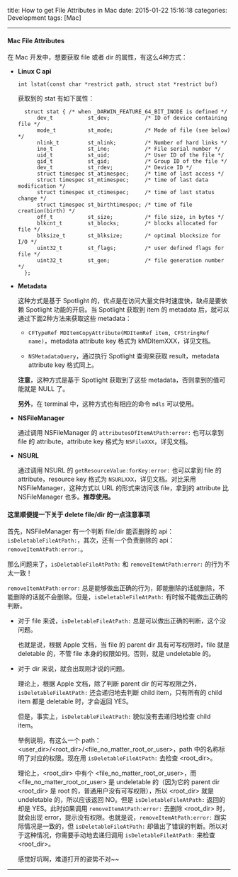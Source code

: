 title: How to get File Attributes in Mac
date: 2015-01-22 15:16:18
categories: Development
tags: [Mac]

---

#### Mac File Attributes

在 Mac 开发中，想要获取 file 或者 dir 的属性，有这么4种方式：

<!--more-->


* **Linux C api**

    `int lstat(const char *restrict path, struct stat *restrict buf)`

    获取到的 stat 有如下属性：

        struct stat { /* when _DARWIN_FEATURE_64_BIT_INODE is defined */
            dev_t           st_dev;           /* ID of device containing file */
            mode_t          st_mode;          /* Mode of file (see below) */
            nlink_t         st_nlink;         /* Number of hard links */
            ino_t           st_ino;           /* File serial number */
            uid_t           st_uid;           /* User ID of the file */
            gid_t           st_gid;           /* Group ID of the file */
            dev_t           st_rdev;          /* Device ID */
            struct timespec st_atimespec;     /* time of last access */
            struct timespec st_mtimespec;     /* time of last data modification */
            struct timespec st_ctimespec;     /* time of last status change */
            struct timespec st_birthtimespec; /* time of file creation(birth) */
            off_t           st_size;          /* file size, in bytes */
            blkcnt_t        st_blocks;        /* blocks allocated for file */
            blksize_t       st_blksize;       /* optimal blocksize for I/O */
            uint32_t        st_flags;         /* user defined flags for file */
            uint32_t        st_gen;           /* file generation number */
        };


* **Metadata**

    这种方式是基于 Spotlight 的，优点是在访问大量文件时速度快，缺点是要依赖 Spotlight 功能的开启。当 Spotlight 获取到 item 的 metadata 后，就可以通过下面2种方法来获取这些 metadata：

    * `CFTypeRef MDItemCopyAttribute(MDItemRef item, CFStringRef name)`，metadata attribute key 格式为 kMDItemXXX，详见文档。

    * `NSMetadataQuery`，通过执行 Spotlight 查询来获取 result，metadata attribute key 格式同上。

    **注意**，这种方式是基于 Spotlight 获取到了这些 metadata，否则拿到的值可能就是 NULL 了。

    **另外**，在 terminal 中，这种方式也有相应的命令 `mdls` 可以使用。


* **NSFileManager**

    通过调用 NSFileManager 的 `attributesOfItemAtPath:error:` 也可以拿到 file 的 attribute，attribute key 格式为 `NSFileXXX`，详见文档。


* **NSURL**

    通过调用 NSURL 的 `getResourceValue:forKey:error:` 也可以拿到 file 的 attribute，resource key 格式为 `NSURLXXX`，详见文档。对比采用 NSFileManager，这种方式以 URL 的形式来访问该 file，拿到的 attribute 比 NSFileManager 也多。**推荐使用。**



#### 这里顺便提一下关于 delete file/dir 的一点注意事项

首先，NSFileManager 有一个判断 file/dir 能否删除的 api：`isDeletableFileAtPath:`，其次，还有一个负责删除的 api：`removeItemAtPath:error:`。

那么问题来了，`isDeletableFileAtPath:` 和 `removeItemAtPath:error:` 的行为不太一致！

`removeItemAtPath:error:` 总是能够做出正确的行为，即能删除的话就删除，不能删除的话就不会删除。但是，`isDeletableFileAtPath:` 有时候不能做出正确的判断。

* 对于 file 来说，`isDeletableFileAtPath:` 总是可以做出正确的判断，这个没问题。

    也就是说，根据 Apple 文档，当 file 的 parent dir 具有可写权限时，file 就是 deletable 的，不管 file 本身的权限如何。否则，就是 undeletable 的。

* 对于 dir 来说，就会出现刚才说的问题。

    理论上，根据 Apple 文档，除了判断 parent dir 的可写权限之外，`isDeletableFileAtPath:` 还会递归地去判断 child item，只有所有的 child item 都是 deletable 时，才会返回 YES。

    但是，事实上，`isDeletableFileAtPath:` 貌似没有去递归地检查 child item。

    举例说明，有这么一个 path：<user_dir>/<root_dir>/<file_no_matter_root_or_user>，path 中的名称标明了对应的权限。现在用 `isDeletableFileAtPath:` 去检查 <root_dir>。

    理论上，<root_dir> 中有个 <file_no_matter_root_or_user>，而 <file_no_matter_root_or_user> 是 undeletable 的（因为它的 parent dir <root_dir> 是 root 的，普通用户没有可写权限），所以 <root_dir> 就是 undeletable 的，所以应该返回 NO。但是 `isDeletableFileAtPath:` 返回的却是 YES。此时如果调用 `removeItemAtPath:error:` 去删除 <root_dir> 时，就会出现 error，提示没有权限。也就是说，`removeItemAtPath:error:` 跟实际情况是一致的，但 `isDeletableFileAtPath:` 却做出了错误的判断。所以对于这种情况，你需要手动地去递归调用 `isDeletableFileAtPath:` 来检查 <root_dir>。

    感觉好坑啊，难道打开的姿势不对~~

-----
